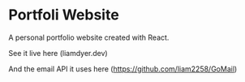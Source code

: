# Portfoli Website
A personal portfolio website created with React.

See it live here (liamdyer.dev)

And the email API it uses here (https://github.com/liam2258/GoMail)
